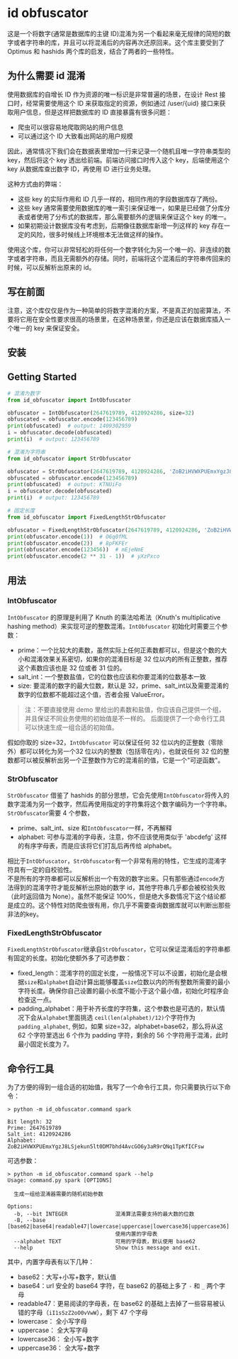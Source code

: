id obfuscator
====
这是一个将数字(通常是数据库的主键 ID)混淆为另一个看起来毫无规律的简短的数字或者字符串的库，并且可以将混淆后的内容再次还原回来。这个库主要受到了 Optimus 和 hashids 两个库的启发，结合了两者的一些特性。

## 为什么需要 id 混淆
使用数据库的自增长 ID 作为资源的唯一标识是非常普遍的场景，在设计 Rest 接口时，经常需要使用这个 ID 来获取指定的资源，例如通过 /user/{uid} 接口来获取用户信息，但是这样把数据库的 ID 直接暴露有很多问题：
* 爬虫可以很容易地爬取网站的用户信息
* 可以通过这个 ID 大致看出网站的用户规模

因此，通常情况下我们会在数据表里增加一行来记录一个随机且唯一字符串类型的 key，然后将这个 key 透出给前端。前端访问接口时传入这个 key，后端使用这个 key 从数据库查出数字 ID，再使用 ID 进行业务处理。

这种方式由的弊端：
* 这些 key 的实际作用和 ID 几乎一样的，相同作用的字段数据库存了两份。
* 这些 key 通常需要使用数据库的唯一索引来保证唯一，如果是已经做了分库分表或者使用了分布式的数据库，那么需要额外的逻辑来保证这个 key 的唯一。
* 如果初期设计数据库没有考虑到，后期像往数据库新增一列这样的 key 存在一定的风险，很多时候线上环境根本无法做这样的操作。

使用这个库，你可以非常轻松的将任何一个数字转化为另一个唯一的、非连续的数字或者字符串，而且无需额外的存储。同时，前端将这个混淆后的字符串传回来的时候，可以反解析出原来的 id。

## 写在前面
注意，这个库仅仅是作为一种简单的将数字混淆的方案，不是真正的加密算法，不要将它用在安全性要求很高的场景里，在这种场景里，你还是应该在数据库插入一个唯一的 key 来保证安全。

## 安装

## Getting Started
```python
# 混淆为数字
from id_obfuscator import IntObfuscator

obfuscator = IntObfuscator(2647619789, 4120924286, size=32)
obfuscated = obfuscator.encode(123456789)
print(obfuscated)  # output: 1409302959
i = obfuscator.decode(obfuscated)
print(i)  # output: 123456789

# 混淆为字符串
from id_obfuscator import StrObfuscator

obfuscator = StrObfuscator(2647619789, 4120924286, 'ZoB2iHVWXPUEmxYgzJ8LSjekun5lt0DM7bhd4AvcGO6y3aR9rQNq1TpKfICFsw', size=32)
obfuscated = obfuscator.encode(123456789)
print(obfuscated)  # output: KTNUiFo
i = obfuscator.decode(obfuscated)
print(i)  # output: 123456789

# 固定长度
from id_obfuscator import FixedLengthStrObfuscator

obfuscator = FixedLengthStrObfuscator(2647619789, 4120924286, 'ZoB2iHVWXPUEmxYgzJ8LSjekun5lt0DM7bhd4AvcGO6y3aR9rQNq1TpKfICFsw', size=32)
print(obfuscator.encode(1))  # O6q0fML
print(obfuscator.encode(2))  # 8pFKFEr
print(obfuscator.encode(123456))  # mEjeNmE
print(obfuscator.encode(2 ** 31 - 1))  # yXzPxco
```


## 用法
### IntObfuscator
`IntObfuscator` 的原理是利用了 Knuth 的乘法哈希法（Knuth's multiplicative hashing method）来实现可逆的整数混淆。`IntObfuscator` 初始化时需要三个参数：
* prime：一个比较大的素数，虽然实际上任何正素数都可以，但是这个数的大小和混淆效果关系密切，如果你的混淆目标是 32 位以内的所有正整数，推荐这个素数应该也是 32 位或者 31 位的。
* salt_int：一个整数盐值，它的位数也应该和你要混淆的位数基本一致
* size: 要混淆的数字的最大位数，默认是 32，prime、salt_int以及需要混淆的数字的位数都不能超过这个值，否者会报 ValueError。

> 注：不要直接使用 demo 里给出的素数和盐值，你应该自己提供一个组，并且保证不同业务使用的初始值是不一样的。
> 后面提供了一个命令行工具可以快速生成一组合适的初始值。

假如你取的 size=32，`IntObfuscator` 可以保证任何 32 位以内的正整数（零除外）都可以转化为另一个32 位以内的整数（包括零在内），也就说任何 32 位的整数都可以被反解析出另一个正整数作为它的混淆前的值，它是一个"可逆函数"。

### StrObfuscator
`StrObfuscator` 借鉴了 hashids 的部分思想，它会先使用`IntObfuscator`将传入的数字混淆为另一个数字，然后再使用指定的字符集将这个数字编码为一个字符串。  
`StrObfuscator`需要 4 个参数，
* prime、salt_int、size 和`IntObfuscator`一样，不再解释
* alphabet: 可参与混淆的字母表，注意，你不应该使用类似于 'abcdefg' 这样的有序字母表，而是应该将它们打乱后再传给 alphabet。

相比于`IntObfuscator`，`StrObfuscator`有一个非常有用的特性，它生成的混淆字符具有一定的自校验性。  
不是所有的字符串都可以反解析出一个有效的数字出来。只有那些通过`encode`方法得到的混淆字符才能反解析出原始的数字 id，其他字符串几乎都会被校验失败（此时返回值为 None）。虽然不能保证 100%，但是绝大多数情况下这个结论都是成立的。这个特性对防爬虫很有用，你几乎不需要查询数据库就可以判断出那些非法的key。

### FixedLengthStrObfuscator
`FixedLengthStrObfuscator`继承自`StrObfuscator`，它可以保证混淆后的字符串都有固定的长度。初始化使额外多了可选参数：
* fixed_length：混淆字符的固定长度，一般情况下可以不设置，初始化是会根据`size`和`alphabet`自动计算出能够覆盖`size`位数以内的所有整数所需要的最小字符长度。确保你自己设置的最小长度不能小于这个最小值，初始化时程序会检查这一点。
* padding_alphabet：用于补齐长度的字符集，这个参数也是可选的，默认情况下会从`alphabet`里面挑选 `ceil(len(alphabet)/12)`个字符作为 `padding_alphabet`, 例如，如果 size=32，alphabet=base62，那么将从这 62 个字符里选出 6 个作为 padding 字符，剩余的 56 个字符用于混淆，此时最小固定长度为 7。


## 命令行工具
为了方便的得到一组合适的初始值，我写了一个命令行工具，你只需要执行以下命令：
```
> python -m id_obfuscator.command spark
            
Bit length: 32
Prime: 2647619789
Salt_int: 4120924286
Alphabet: ZoB2iHVWXPUEmxYgzJ8LSjekun5lt0DM7bhd4AvcGO6y3aR9rQNq1TpKfICFsw
```
可选参数：
```
> python -m id_obfuscator.command spark --help
Usage: command.py spark [OPTIONS]

  生成一组给混淆器需要的随机初始参数

Options:
  -b, --bit INTEGER               混淆算法需要支持的最大数的位数
  -B, --base [base62|base64|readable47|lowercase|uppercase|lowercase36|uppercase36]
                                  使用内置的字母表
  --alphabet TEXT                 可用的字母表，默认使用 base62
  --help                          Show this message and exit.

```
其中，内置字母表有以下几种：
* base62：大写+小写+数字，默认值
* base64：url 安全的 base64 字符，在 base62 的基础上多了 `-` 和 `_` 两个字母
* readable47：更易阅读的字母表，在 base62 的基础上去掉了一些容易被认错的字母（`iI1sSzZ2oO0vVwW`），剩下 47 个字母
* lowercase： 全小写字母
* uppercase： 全大写字母
* lowercase36： 全小写+数字
* uppercase36： 全大写+数字
